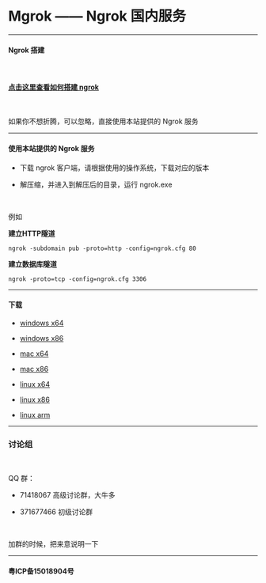 # Mgrok —— Ngrok 国内服务

--------------------------

#### Ngrok 搭建

<br/>

#### [点击这里查看如何搭建 ngrok](#build)

<br/>

如果你不想折腾，可以忽略，直接使用本站提供的 Ngrok 服务

-----------------------------------

#### 使用本站提供的 Ngrok 服务

* 下载 ngrok 客户端，请根据使用的操作系统，下载对应的版本

* 解压缩，并进入到解压后的目录，运行 ngrok.exe

<br/>

例如

**建立HTTP隧道**

```
ngrok -subdomain pub -proto=http -config=ngrok.cfg 80
```

**建立数据库隧道**

```
ngrok -proto=tcp -config=ngrok.cfg 3306
```

-----------------------------------

#### 下载

* [windows x64](download/windows_amd64.zip)

* [windows x86](download/windows_386.zip)

* [mac x64](download/darwin_amd64.zip)

* [mac x86](download/darwin_386.zip)

* [linux x64](download/linux_amd64.zip)

* [linux x86](download/linux_386.zip)

* [linux arm](download/linux_arm.zip)

------------------------

### 讨论组

<br/>

QQ 群：

* 71418067 高级讨论群，大牛多

* 371677466 初级讨论群

<br/>

加群的时候，把来意说明一下

-----------------------------

#### 粤ICP备15018904号

